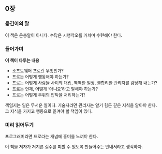 ## 0장

### 옮긴이의 말

이 책은 은총알이 아니다. 수많은 시행착오를 거치며 수련해야 한다.

### 들어가며

**이 책이 다루는 내용**

- 소프트웨어 프로란 무엇인가?
- 프로는 어떻게 행동해야 하는가?
- 프로는 어떻게 사람들 사이의 대립, 빡빡한 일정, 불합리한 관리자를 감당해 내는가?
- 프로는 언제, 어떻게 ‘아니요’라고 말해야 하는가?
- 프로는 어떻게 주위의 압박을 처리하는가?

책임지는 일은 무서운 일이다. 기술자라면 관리자는 알기 힘든 깊은 지식을 알아야 한다. 그 지식을 가지고 행동으로 옮겨야 할 책임이 있다.

### 미리 읽어두기

프로그래머라면 프로라는 개념에 흥미를 느껴야 한다.

이 책을 저자가 저지른 실수를 피할 수 있도록 만들어주는 안내서라고 생각하자.